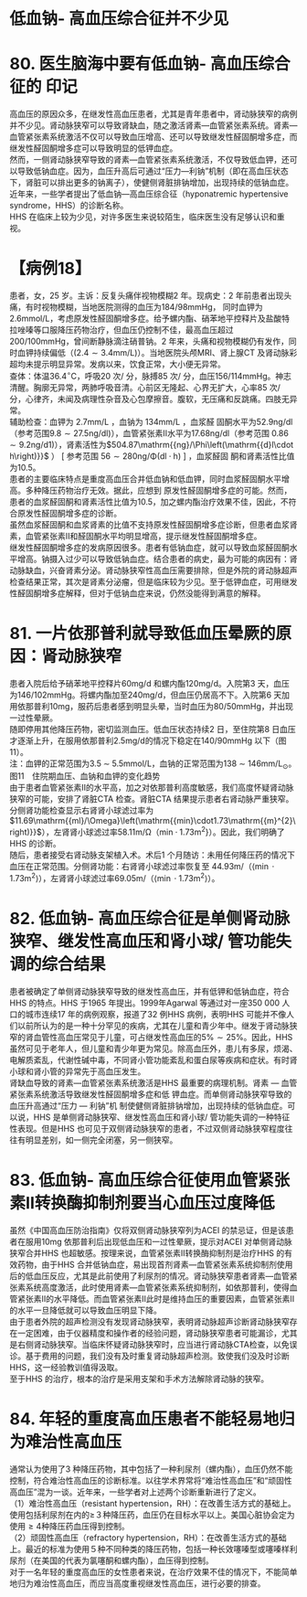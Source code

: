 # 低血钠- 高血压综合征并不少见  
# 80. 医生脑海中要有低血钠- 高血压综合征的 印记  
高血压的原因众多，在继发性高血压患者，尤其是青年患者中，肾动脉狭窄的病例并不少见。肾动脉狭窄可以导致肾缺血，随之激活肾素—血管紧张素系统。肾素—血管紧张素系统激活不仅可以导致血压增高、还可以导致继发性醛固酮增多症，而继发性醛固酮增多症可以导致明显的低钾血症。  
然而，一侧肾动脉狭窄导致的肾素—血管紧张素系统激活，不仅导致低血钾，还可以导致低钠血症。因为，血压升高后可通过“压力—利钠”机制（即在高血压状态下，肾脏可以排出更多的钠离子），使健侧肾脏排钠增加，出现持续的低钠血症。近年来，一些学者提出了低血钠—高血压综合征（hyponatremic hypertensive syndrome，HHS）的诊断名称。  
HHS 在临床上较为少见，对许多医生来说较陌生，临床医生没有足够认识和重视。  
# 【病例18】  
患者，女，25 岁。主诉：反复头痛伴视物模糊2 年。现病史：2 年前患者出现头痛，有时视物模糊，当地医院测得的血压为$184/98\mathrm{mmHg}$， 同时血钾为2.6mmol/L，考虑原发性醛固酮增多症。给予螺内酯、硝苯地平控释片及盐酸特拉唑嗪等口服降压药物治疗，但血压仍控制不佳，最高血压超过$200/100\mathrm{mmHg}$，曾间断静脉滴注硝普钠。2 年来，头痛和视物模糊仍有发作，同时血钾持续偏低（$(2.4\sim3.4\mathrm{mm}/\mathrm{L})$）。当地医院头颅MRI、肾上腺CT 及肾动脉彩超均未提示明显异常。发病以来，饮食正常，大小便无异常。  
查体：体温$36.4^{\circ}\mathrm{C}$，呼吸20 次/ 分，脉搏85 次/ 分，血压$156/114\mathrm{mmHg}$。神志清醒。胸廓无异常，两肺呼吸音清。心前区无隆起、心界无扩大，心率85 次/ 分，心律齐，未闻及病理性杂音及心包摩擦音。腹软，无压痛和反跳痛。四肢无异常。  
辅助检查：血钾为 $2.7\mathrm{mm}/\mathrm{L}$ ，血钠为 $134\mathrm{mm}/\mathrm{L}$ ，血浆醛 固酮水平为$52.9\mathrm{ng}/\mathrm{dl}$（参考范围$9.8\sim27.5\mathrm{ng/dl})$），血管紧张素Ⅱ水平为$17.68\mathrm{ng/dl}$（参考范围 $0.86\sim9.2\mathrm{ng/d1})$），肾素活性为$504.87\mathrm{{ng}/\Phi\left(\mathrm{{d}l\cdot h\right)}}$ ） [  参考范围 $56\sim280\mathrm{{ng}/\Phi\left(\mathrm{{dl}}\cdot\mathrm{{h}}\right)\ }]$ ，血浆醛固 酮和肾素活性比值为10.5。  
患者的主要临床特点是重度高血压合并低血钠和低血钾，同时血浆醛固酮水平增高。多种降压药物治疗无效。据此，应想到 原发性醛固酮增多症的可能。然而，患者的血浆醛固酮和肾素活性比值为10.5，加之螺内酯治疗效果不佳，因此，不符合原发性醛固酮增多症的诊断。  
虽然血浆醛固酮和血浆肾素的比值不支持原发性醛固酮增多症诊断，但患者血浆肾素，血管紧张素Ⅱ和醛固酮水平均明显增高，提示继发性醛固酮增多症。  
继发性醛固酮增多症的发病原因很多。患者有低钠血症，就可以导致血浆醛固酮水平增高。钠摄入过少可以导致低钠血症。结合患者的病史，最为可能的病因有：肾动脉缺血，兴奋肾素分泌。肾动脉狭窄性高血压需要排除，但是外院的肾动脉超声检查结果正常，其次是肾素分泌瘤，但是临床较为少见。至于低钾血症，可用继发性醛固酮增多症解释，但对于低钠血症来说，仍然没能得到满意的解释。  
# 81. 一片依那普利就导致低血压晕厥的原因：肾动脉狭窄  
患者入院后给予硝苯地平控释片$60\mathrm{mg/d}$ 和螺内酯$120\mathrm{mg/d}$。入院第3 天，血压为$146/102\mathrm{mmHg}$。将螺内酯加至$240\mathrm{mg/d}$，但血压仍居高不下。入院第6 天加用依那普利$10\mathrm{mg}$，服药后患者感到明显头晕，当时血压为$80/50\mathrm{mmHg}$，并出现一过性晕厥。  
随即停用其他降压药物，密切监测血压。低血压状态持续2 日，至住院第8 日血压才逐渐上升，在服用依那普利2.5mg/d的情况下稳定在$140/90\mathrm{mmHg}$ 以下（图11）。  
注：血钾的正常范围为$3.5\;\sim\;5.5\mathrm{mmol/L}$，血钠的正常范围为$138~\sim~146\mathrm{{mm}/\mathrm{{L}_{\odot}}}$。图11　住院期血压、血钠和血钾的变化趋势  
由于患者血管紧张素Ⅱ的水平高，加之对依那普利高度敏感，我们高度怀疑肾动脉狭窄的可能，安排了肾脏CTA 检查。肾脏CTA 结果提示患者右肾动脉严重狭窄。分侧肾功能检查显示右肾肾小球滤过率为$11.69\mathrm{{ml}/\Omega}\left(\mathrm{{min}\cdot1.73\mathrm{{m}^{2}\right)}}$），左肾肾小球滤过率$58.11\mathrm{{m}/\Omega}$（$\mathrm{min}\cdot1.73\mathrm{m}^{2}\}$）。因此，我们明确了HHS 的诊断。  
随后，患者接受右肾动脉支架植入术。术后1 个月随访：未用任何降压药的情况下血压在正常范围。分侧肾功能：右肾肾小球滤过率恢复至 $44.93\mathrm{{m}/{}}$（$\langle\operatorname*{min}\cdot1.73\mathrm{m}^{2}\rangle$），左肾肾小球滤过率$69.05\mathrm{m}/$（$\langle\operatorname*{min}\cdot1.73\mathrm{m}^{2}\rangle$）。  
# 82. 低血钠- 高血压综合征是单侧肾动脉狭窄、继发性高血压和肾小球/ 管功能失调的综合结果  
患者被确定了单侧肾动脉狭窄导致的继发性高血压，并有低钾和低钠血症，符合HHS 的特点。HHS 于1965 年提出。1999年Agarwal 等通过对一座350 000 人口的城市连续17 年的病例观察，报道了32 例HHS 病例，表明HHS 可能并不像人们以前所认为的是一种十分罕见的疾病，尤其在儿童和青少年中。继发于肾动脉狭窄的肾血管性高血压常见于儿童，可占继发性高血压的$5\%\sim25\%$。因此，HHS 虽然可见于老年人，但儿童和青少年更为常见。除高血压外，患儿有多尿，烦渴、电解质紊乱，代谢性碱中毒，不同肾小管功能紊乱和蛋白尿等疾病和症状。有时肾小球和肾小管的异常先于高血压发生。  
肾缺血导致的肾素—血管紧张素系统激活是HHS 最重要的病理机制。肾素 — 血管紧张素系统激活导致继发性醛固酮增多症和低 钾血症。而单侧肾动脉狭窄导致的血压升高通过“压力 — 利钠”机 制使健侧肾脏排钠增加，出现持续的低钠血症。可以说，HHS 是单侧肾动脉狭窄、继发性高血压和肾小球/ 管功能失调的一种特征性表现。但是HHS 也可见于双侧肾动脉狭窄的患者，不过双侧肾动脉狭窄程度往往有明显差别，如一侧完全闭塞，另一侧狭窄。  
# 83. 低血钠- 高血压综合征使用血管紧张素Ⅱ转换酶抑制剂要当心血压过度降低  
虽然《中国高血压防治指南》仅将双侧肾动脉狭窄列为ACEI 的禁忌证，但是该患者在服用$10\mathrm{mg}$ 依那普利后出现低血压和一过性晕厥，提示对ACEI 对单侧肾动脉狭窄合并HHS 也超敏感。按理来说，血管紧张素Ⅱ转换酶抑制剂是治疗HHS 的有效药物，由于HHS 合并低钠血症，易出现首剂肾素—血管紧张素系统抑制剂使用后的低血压反应，尤其是此前使用了利尿剂的情况。肾动脉狭窄患者肾素—血管紧张素系统高度激活，此时使用肾素—血管紧张素系统抑制剂，如依那普利，使得血管紧张素Ⅱ的水平降低。而血管紧张素Ⅱ此时是维持血压的重要因素，血管紧张素Ⅱ的水平一旦降低就可以导致血压明显下降。  
由于患者外院的超声检测没有发现肾动脉狭窄，表明肾动脉超声诊断肾动脉狭窄存在一定困难，由于仪器精度和操作者的经验问题，肾动脉狭窄患者可能漏诊，尤其是右侧肾动脉狭窄。当临床怀疑肾动脉狭窄时，应当进行肾动脉CTA检查，以免误诊。基于费用的问题，我们没有及时重复肾动脉超声检测。致使我们没及时诊断HHS，这一经验教训值得汲取。  
至于HHS 的治疗，根本的治疗是采用支架和手术方法解除肾动脉的狭窄。  
# 84. 年轻的重度高血压患者不能轻易地归为难治性高血压  
通常认为使用了3 种降压药物，其中包括了一种利尿剂（螺内酯），血压仍然不能控制，符合难治性高血压的诊断标准。以往学术界常将“难治性高血压”和“顽固性高血压”混为一谈。近年来，一些学者对上述两个诊断重新进行了定义。  
（1）难治性高血压（resistant hypertension，RH）：在改善生活方式的基础上。使用包括利尿剂在内的≥３种降压药，血压仍在目标水平以上。美国心脏协会定为使用$\geqslant4$种降压药血压得到控制。  
（2）顽固性高血压（refractory hypertension，RH）：在改善生活方式的基础上。最近的标准为使用５种不同种类的降压药物，包括一种长效噻嗪型或噻嗪样利尿剂（在美国的代表为氯噻酮和螺内酯），血压得到控制。  
对于一名年轻的重度高血压的女性患者来说，在治疗效果不佳的情况下，不能简单地归为难治性高血压，而应当高度重视继发性高血压，进行必要的排查。  
